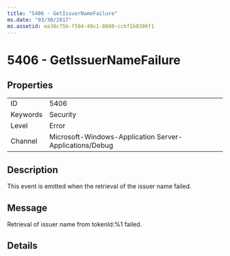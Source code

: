 ```yaml
---
title: "5406 - GetIssuerNameFailure"
ms.date: "03/30/2017"
ms.assetid: ea38c75b-f594-49c1-8800-ccbf1b8306f1
---
```

# 5406 - GetIssuerNameFailure
## Properties  


|||  
|-|-|  
|ID|5406|  
|Keywords|Security|  
|Level|Error|  
|Channel|Microsoft-Windows-Application Server-Applications/Debug|  

## Description  
 This event is emitted when the retrieval of the issuer name failed.  

## Message  
 Retrieval of issuer name from tokenId:%1 failed.  

## Details
